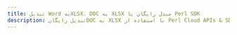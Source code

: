 ---title: تبدیل Word بهXLSX، DOC به XLSX مبدل رایگان یا Perl SDKdescription: تبدیل رایگانDOC به XLSX با استفاده از Perl Cloud APIs & SDK. همچنین اسناد Microsoft Word و OpenOffice را در Cloud ایجاد، ویرایش و رندر کنید.---